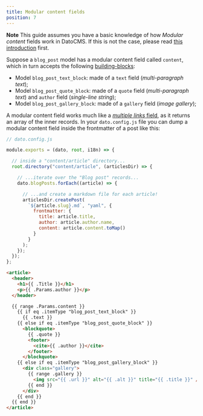 ```yaml
---
title: Modular content fields
position: 7
---
```


**Note** This guide assumes you have a basic knowledge of how *Modular content* fields work in DatoCMS. If this is not the case, please read [this introduction](/docs/introduction/modular-content/) first.

Suppose a `blog_post` model has a modular content field called `content`, which in turn accepts the following [building-blocks](/docs/introduction/modular-content/):

* Model `blog_post_text_block`: made of a `text` field (*multi-paragraph text*);
* Model `blog_post_quote_block`: made of a `quote` field (*multi-paragraph text*) and `author` field (*single-line string*);
* Model `blog_post_gallery_block`: made of a `gallery` field (*image gallery*);

A modular content field works much like a [*multiple links* field](/docs/metalsmith/links/), as it returns an array of the inner records. In your `dato.config.js` file you can dump a modular content field inside the frontmatter of a post like this:

```javascript
// dato.config.js

module.exports = (dato, root, i18n) => {

  // inside a "content/article" directory...
  root.directory("content/article", (articlesDir) => {

    // ...iterate over the "Blog post" records...
    dato.blogPosts.forEach((article) => {

      // ...and create a markdown file for each article!
      articlesDir.createPost(
        `${article.slug}.md`, "yaml", {
          frontmatter: {
            title: article.title,
            author: article.author.name,
            content: article.content.toMap()
          }
        }
      );
    });
  });
};
```

```html
<article>
  <header>
    <h1>{{ .Title }}</h1>
    <p>{{ .Params.author }}</p>
  </header>

  {{ range .Params.content }}
    {{ if eq .itemType "blog_post_text_block" }}
      {{ .text }}
    {{ else if eq .itemType "blog_post_quote_block" }}
      <blockquote>
        {{ .quote }}
        <footer>
          <cite>{{ .author }}</cite>
        </footer>
      </blockquote>
    {{ else if eq .itemType "blog_post_gallery_block" }}
      <div class="gallery">
        {{ range .gallery }}
          <img src="{{ .url }}" alt="{{ .alt }}" title="{{ .title }}" />
        {{ end }}
      </div>
    {{ end }}
  {{ end }}
</article>
```
